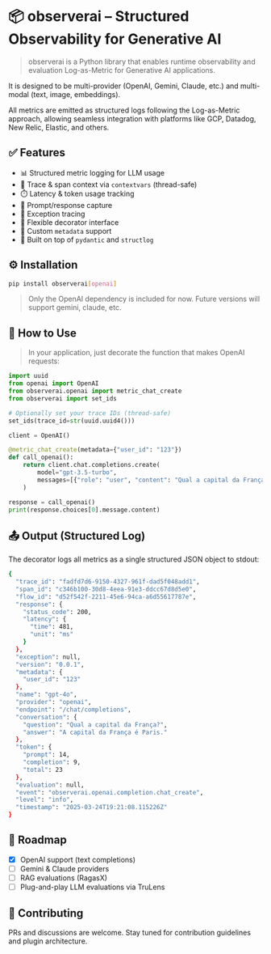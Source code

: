 # 📦 observerai – Structured Observability for Generative AI
> observerai is a Python library that enables runtime observability and evaluation Log-as-Metric for Generative AI applications.

It is designed to be multi-provider (OpenAI, Gemini, Claude, etc.) and multi-modal (text, image, embeddings).

All metrics are emitted as structured logs following the Log-as-Metric approach, allowing seamless integration with platforms like GCP, Datadog, New Relic, Elastic, and others.

## ✅ Features
- 📊 Structured metric logging for LLM usage  
- 🧵 Trace & span context via `contextvars` (thread-safe)  
- ⏱️ Latency & token usage tracking  
- 🧠 Prompt/response capture  
- 🚨 Exception tracing  
- 🧩 Flexible decorator interface  
- 🔧 Custom `metadata` support  
- 🧱 Built on top of `pydantic` and `structlog`

## ⚙️ Installation
```bash
pip install observerai[openai]
```
> Only the OpenAI dependency is included for now. Future versions will support gemini, claude, etc.

## 🚀 How to Use
>In your application, just decorate the function that makes OpenAI requests:
```python
import uuid
from openai import OpenAI
from observerai.openai import metric_chat_create
from observerai import set_ids

# Optionally set your trace IDs (thread-safe)
set_ids(trace_id=str(uuid.uuid4()))

client = OpenAI()

@metric_chat_create(metadata={"user_id": "123"})
def call_openai():
    return client.chat.completions.create(
        model="gpt-3.5-turbo",
        messages=[{"role": "user", "content": "Qual a capital da França?"}]
    )

response = call_openai()
print(response.choices[0].message.content)
```

## 📤 Output (Structured Log)
The decorator logs all metrics as a single structured JSON object to stdout:
```bash
{
  "trace_id": "fadfd7d6-9150-4327-961f-dad5f048add1",
  "span_id": "c346b100-30d8-4eea-91e3-ddcc67d8d5e0",
  "flow_id": "d52f542f-2211-45e6-94ca-a6d55617787e", 
  "response": {
    "status_code": 200,
    "latency": {
      "time": 481,
      "unit": "ms"
    }
  },
  "exception": null,
  "version": "0.0.1",
  "metadata": {
    "user_id": "123"
  },
  "name": "gpt-4o",
  "provider": "openai",
  "endpoint": "/chat/completions",
  "conversation": {
    "question": "Qual a capital da França?",
    "answer": "A capital da França é Paris."
  },
  "token": {
    "prompt": 14,
    "completion": 9,
    "total": 23
  },
  "evaluation": null,
  "event": "observerai.openai.completion.chat_create",
  "level": "info",
  "timestamp": "2025-03-24T19:21:08.115226Z"
}
```

## 🧭 Roadmap
- [x] OpenAI support (text completions)
- [ ] Gemini & Claude providers
- [ ] RAG evaluations (RagasX)
- [ ] Plug-and-play LLM evaluations via TruLens

## 👥 Contributing
PRs and discussions are welcome. Stay tuned for contribution guidelines and plugin architecture.